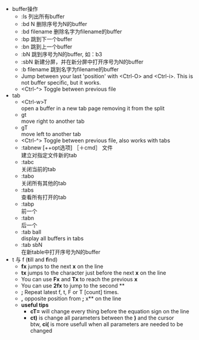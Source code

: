 * buffer操作
    * :ls 列出所有buffer
    * :bd N 删除序号为N的buffer
    * :bd filename 删除名字为filename的buffer
    * :bp 跳到下一个buffer
    * :bn 跳到上一个buffer
    * :bN 跳到序号为N的buffer, 如：b3
    * :sbN 新建分屏，并在新分屏中打开序号为N的buffer
    * :b filename 跳到名字为filename的buffer     
    * Jump between your last 'position' with \<Ctrl-O\> and \<Ctrl-i\>. This is not buffer specific, but it works.   
    * \<Ctrl-^\> Toggle between previous file  
* tab  
    * \<Ctrl-w\>T  
      open a buffer in a new tab page removing it from the split
    * gt   
      move right to another tab 
    * gT  
      move left to another tab 
    * \<Ctrl-^\> Toggle between previous file, also works with tabs
    * :tabnew [++opt选项] ［＋cmd］ 文件  
      建立对指定文件新的tab
    * :tabc  
      关闭当前的tab
    * :tabo   
      关闭所有其他的tab
    * :tabs  
      查看所有打开的tab
    * :tabp   
      前一个
    * :tabn   
      后一个
    * :tab ball  
      display all buffers in tabs
    * :tab sbN   
      在新table中打开序号为N的buffer
* t 与 f (**t**ill and **f**ind) 
  - **fx** jumps to the next **x** on the line  
  - **tx** jumps to the character just before the next **x** on the line
  - You can use **Fx** and **Tx** to reach the previous **x**  
  - You can use **2fx** to jump to the second **
  - **;**	Repeat latest f, t, F or T \[count\] times.
  - **,** opposite position from **;**
x** on the line
  - **useful tips**  
    - **cT=** will change every thing before the equation sign on the line 
    - **ct)** is change all parameters between the **)** and the cursor   
    btw, **ci(** is more usefull when all parameters are needed to be changed
